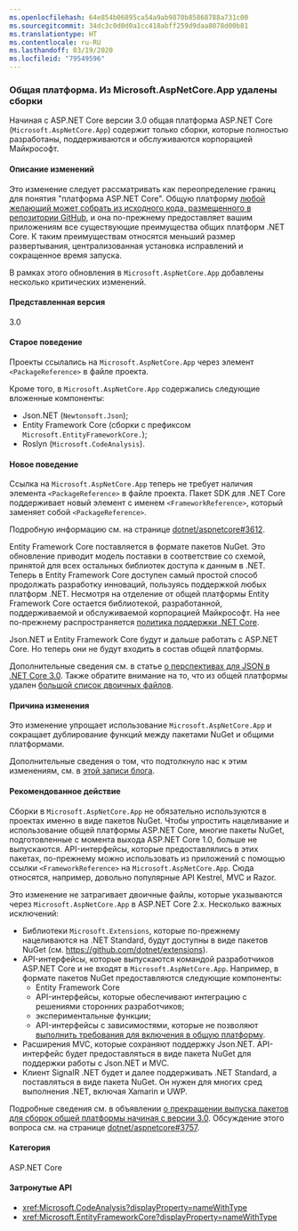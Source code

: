 ```yaml
---
ms.openlocfilehash: 64e854b06895ca54a9ab9870b85868788a731c00
ms.sourcegitcommit: 34dc3c0d0d0a1cc418abff259d9daa8078d00b81
ms.translationtype: HT
ms.contentlocale: ru-RU
ms.lasthandoff: 03/19/2020
ms.locfileid: "79549596"
---
```

### <a name="shared-framework-assemblies-removed-from-microsoftaspnetcoreapp"></a>Общая платформа. Из Microsoft.AspNetCore.App удалены сборки

Начиная с ASP.NET Core версии 3.0 общая платформа ASP.NET Core (`Microsoft.AspNetCore.App`) содержит только сборки, которые полностью разработаны, поддерживаются и обслуживаются корпорацией Майкрософт.

#### <a name="change-description"></a>Описание изменений

Это изменение следует рассматривать как переопределение границ для понятия "платформа ASP.NET Core". Общую платформу [любой желающий может собрать из исходного кода, размещенного в репозитории GitHub](https://github.com/dotnet/source-build), и она по-прежнему предоставляет вашим приложениям все существующие преимущества общих платформ .NET Core. К таким преимуществам относятся меньший размер развертывания, централизованная установка исправлений и сокращенное время запуска.

В рамках этого обновления в `Microsoft.AspNetCore.App` добавлены несколько критических изменений.

#### <a name="version-introduced"></a>Представленная версия

3.0

#### <a name="old-behavior"></a>Старое поведение

Проекты ссылались на `Microsoft.AspNetCore.App` через элемент `<PackageReference>` в файле проекта.

Кроме того, в `Microsoft.AspNetCore.App` содержались следующие вложенные компоненты:

- Json.NET (`Newtonsoft.Json`);
- Entity Framework Core (сборки с префиксом `Microsoft.EntityFrameworkCore.`);
- Roslyn (`Microsoft.CodeAnalysis`).

#### <a name="new-behavior"></a>Новое поведение

Ссылка на `Microsoft.AspNetCore.App` теперь не требует наличия элемента `<PackageReference>` в файле проекта. Пакет SDK для .NET Core поддерживает новый элемент с именем `<FrameworkReference>`, который заменяет собой `<PackageReference>`.

Подробную информацию см. на странице [dotnet/aspnetcore#3612](https://github.com/dotnet/aspnetcore/issues/3612).

Entity Framework Core поставляется в формате пакетов NuGet. Это обновление приводит модель поставки в соответствие со схемой, принятой для всех остальных библиотек доступа к данным в .NET. Теперь в Entity Framework Core доступен самый простой способ продолжать разработку инноваций, пользуясь поддержкой любых платформ .NET. Несмотря на отделение от общей платформы Entity Framework Core остается библиотекой, разработанной, поддерживаемой и обслуживаемой корпорацией Майкрософт. На нее по-прежнему распространяется [политика поддержки .NET Core](https://dotnet.microsoft.com/platform/support/policy/dotnet-core).

Json.NET и Entity Framework Core будут и дальше работать с ASP.NET Core. Но теперь они не будут входить в состав общей платформы.

Дополнительные сведения см. в статье [о перспективах для JSON в .NET Core 3.0](https://github.com/dotnet/announcements/issues/90). Также обратите внимание на то, что из общей платформы удален [большой список двоичных файлов](https://github.com/dotnet/aspnetcore/issues/3755).

#### <a name="reason-for-change"></a>Причина изменения

Это изменение упрощает использование `Microsoft.AspNetCore.App` и сокращает дублирование функций между пакетами NuGet и общими платформами.

Дополнительные сведения о том, что подтолкнуло нас к этим изменениям, см. в [этой записи блога](https://devblogs.microsoft.com/aspnet/a-first-look-at-changes-coming-in-asp-net-core-3-0/).

#### <a name="recommended-action"></a>Рекомендованное действие

Сборки в `Microsoft.AspNetCore.App` не обязательно используются в проектах именно в виде пакетов NuGet. Чтобы упростить нацеливание и использование общей платформы ASP.NET Core, многие пакеты NuGet, подготовленные с момента выхода ASP.NET Core 1.0, больше не выпускаются. API-интерфейсы, которые предоставлялись в этих пакетах, по-прежнему можно использовать из приложений с помощью ссылки `<FrameworkReference>` на `Microsoft.AspNetCore.App`. Сюда относятся, например, довольно популярные API Kestrel, MVC и Razor.

Это изменение не затрагивает двоичные файлы, которые указываются через `Microsoft.AspNetCore.App` в ASP.NET Core 2.x. Несколько важных исключений:

- Библиотеки `Microsoft.Extensions`, которые по-прежнему нацеливаются на .NET Standard, будут доступны в виде пакетов NuGet (см. https://github.com/dotnet/extensions).
- API-интерфейсы, которые выпускаются командой разработчиков ASP.NET Core и не входят в `Microsoft.AspNetCore.App`. Например, в формате пакетов NuGet предоставляются следующие компоненты:
  - Entity Framework Core
  - API-интерфейсы, которые обеспечивают интеграцию с решениями сторонних разработчиков;
  - экспериментальные функции;
  - API-интерфейсы с зависимостями, которые не позволяют [выполнить требования для включения в общую платформу](https://github.com/dotnet/aspnetcore/blob/4e44e5bcbedd961cc0d4f6b846699c7c494f5597/docs/SharedFramework.md).
- Расширения MVC, которые сохраняют поддержку Json.NET. API-интерфейс будет предоставляться в виде пакета NuGet для поддержки работы с Json.NET и MVC.
- Клиент SignalR .NET будет и далее поддерживать .NET Standard, а поставляться в виде пакета NuGet. Он нужен для многих сред выполнения .NET, включая Xamarin и UWP.

Подробные сведения см. в объявлении [о прекращении выпуска пакетов для сборок общей платформы начиная с версии 3.0](https://github.com/dotnet/aspnetcore/issues/3756). Обсуждение этого вопроса см. на странице [dotnet/aspnetcore#3757](https://github.com/dotnet/aspnetcore/issues/3757).

#### <a name="category"></a>Категория

ASP.NET Core

#### <a name="affected-apis"></a>Затронутые API

- <xref:Microsoft.CodeAnalysis?displayProperty=nameWithType>
- <xref:Microsoft.EntityFrameworkCore?displayProperty=nameWithType>

<!--

#### Affected APIs

- `N:Microsoft.CodeAnalysis`
- `N:Microsoft.EntityFrameworkCore`

-->
